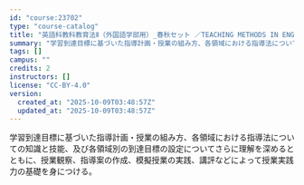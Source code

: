 ```yaml
---
id: "course:23702"
type: "course-catalog"
title: "英語科教科教育法Ⅱ（外国語学部用）_春秋セット ／TEACHING METHODS IN ENGLISH LANGUAGE II"
summary: "学習到達目標に基づいた指導計画・授業の組み方、各領域における指導法についての知識と技能、及び各領域別の到達目標の設定についてさらに理解を深めるとともに、授業観察、指導案の作成、模擬授業の実践、講評などによって授業実践力の基礎を身につける。"
tags: []
campus: ""
credits: 2
instructors: []
license: "CC-BY-4.0"
version:
  created_at: "2025-10-09T03:48:57Z"
  updated_at: "2025-10-09T03:48:57Z"
---
```

学習到達目標に基づいた指導計画・授業の組み方、各領域における指導法についての知識と技能、及び各領域別の到達目標の設定についてさらに理解を深めるとともに、授業観察、指導案の作成、模擬授業の実践、講評などによって授業実践力の基礎を身につける。
